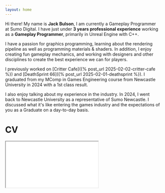 ```yaml
---
layout: home
---
```



Hi there! My name is **Jack Bulson**, I am currently a Gameplay Programmer at Sumo Digital. I have just under **3 years professional experience** working as a **Gameplay Programmer**, primarily in Unreal Engine with C++. 

I have a passion for graphics programming, learning about the rendering pipeline as well as programming materials & shaders. In addition, I enjoy creating fun gameplay mechanics, and working with designers and other disciplines to create the best experience we can for players.

I previously worked on [Critter Cafe]({% post_url 2025-02-02-critter-cafe %}) and [DeathSprint 66]({% post_url 2025-02-01-deathsprint %}). I graduated from my MComp in Games Engineering course from Newcastle University in 2024 with a 1st class result.

I also enjoy talking about my experience in the industry. In 2024, I went back to Newcastle University as a representative of Sumo Newcastle. I discussed what it's like entering the games industry and the expectations of you as a Graduate on a day-to-day basis.

# CV

<iframe class="pdf" src="/assets/files/cv.pdf">